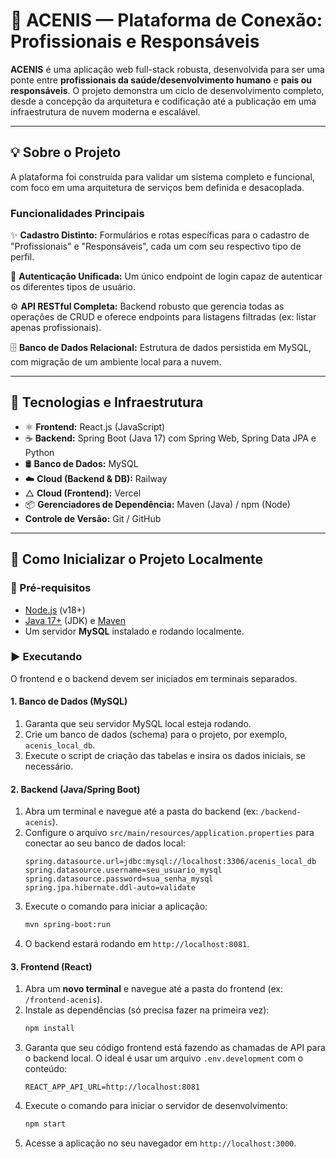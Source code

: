 # 🌟 ACENIS — Plataforma de Conexão: Profissionais e Responsáveis

**ACENIS** é uma aplicação web full-stack robusta, desenvolvida para ser uma ponte entre **profissionais da saúde/desenvolvimento humano** e **pais ou responsáveis**. O projeto demonstra um ciclo de desenvolvimento completo, desde a concepção da arquitetura e codificação até a publicação em uma infraestrutura de nuvem moderna e escalável.

---

## 💡 Sobre o Projeto

A plataforma foi construída para validar um sistema completo e funcional, com foco em uma arquitetura de serviços bem definida e desacoplada.

### Funcionalidades Principais

✨ **Cadastro Distinto:** Formulários e rotas específicas para o cadastro de "Profissionais" e "Responsáveis", cada um com seu respectivo tipo de perfil.

🔐 **Autenticação Unificada:** Um único endpoint de login capaz de autenticar os diferentes tipos de usuário.

⚙️ **API RESTful Completa:** Backend robusto que gerencia todas as operações de CRUD e oferece endpoints para listagens filtradas (ex: listar apenas profissionais).

🗄️ **Banco de Dados Relacional:** Estrutura de dados persistida em MySQL, com migração de um ambiente local para a nuvem.

---

## 🧩 Tecnologias e Infraestrutura

- ⚛️ **Frontend:** React.js (JavaScript)
- ☕ **Backend:** Spring Boot (Java 17) com Spring Web, Spring Data JPA e Python
- 🛢️ **Banco de Dados:** MySQL
- ☁️ **Cloud (Backend & DB):** Railway
- △ **Cloud (Frontend):** Vercel
- 📦 **Gerenciadores de Dependência:** Maven (Java) / npm (Node)
-  **Controle de Versão:** Git / GitHub

---

## 🚀 Como Inicializar o Projeto Localmente

### 🔧 Pré-requisitos

- [Node.js](https://nodejs.org/) (v18+)
- [Java 17+](https://adoptium.net/) (JDK) e [Maven](https://maven.apache.org/)
- Um servidor **MySQL** instalado e rodando localmente.

### ▶️ Executando

O frontend e o backend devem ser iniciados em terminais separados.

#### 1. Banco de Dados (MySQL)

1.  Garanta que seu servidor MySQL local esteja rodando.
2.  Crie um banco de dados (schema) para o projeto, por exemplo, `acenis_local_db`.
3.  Execute o script de criação das tabelas e insira os dados iniciais, se necessário.

#### 2. Backend (Java/Spring Boot)

1.  Abra um terminal e navegue até a pasta do backend (ex: `/backend-acenis`).
2.  Configure o arquivo `src/main/resources/application.properties` para conectar ao seu banco de dados local:
    ```properties
    spring.datasource.url=jdbc:mysql://localhost:3306/acenis_local_db
    spring.datasource.username=seu_usuario_mysql
    spring.datasource.password=sua_senha_mysql
    spring.jpa.hibernate.ddl-auto=validate
    ```
3.  Execute o comando para iniciar a aplicação:
    ```bash
    mvn spring-boot:run
    ```
4.  O backend estará rodando em `http://localhost:8081`.

#### 3. Frontend (React)

1.  Abra um **novo terminal** e navegue até a pasta do frontend (ex: `/frontend-acenis`).
2.  Instale as dependências (só precisa fazer na primeira vez):
    ```bash
    npm install
    ```
3.  Garanta que seu código frontend está fazendo as chamadas de API para o backend local. O ideal é usar um arquivo `.env.development` com o conteúdo:
    ```
    REACT_APP_API_URL=http://localhost:8081
    ```
4.  Execute o comando para iniciar o servidor de desenvolvimento:
    ```bash
    npm start
    ```
5.  Acesse a aplicação no seu navegador em `http://localhost:3000`.
